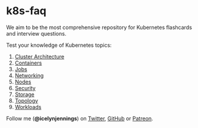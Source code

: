 # k8s-faq

We aim to be the most comprehensive repository for Kubernetes flashcards and interview questions.

Test your knowledge of Kubernetes topics:

1. [Cluster Architecture](./cluster-architecture.md)
1. [Containers](./containers.md)
1. [Jobs](./jobs.md)
1. [Networking](./networking.md)
1. [Nodes](./nodes.md)
1. [Security](./security.md)
1. [Storage](./storage.md)
1. [Topology](./topology.md)
1. [Workloads](./workloads.md)

Follow me (**@icelynjennings**) on [Twitter](https://twitter.com/icelynjennings), [GitHub](https://github.com/icelynjennings) or [Patreon](https://patreon.com/icelynjennings).
